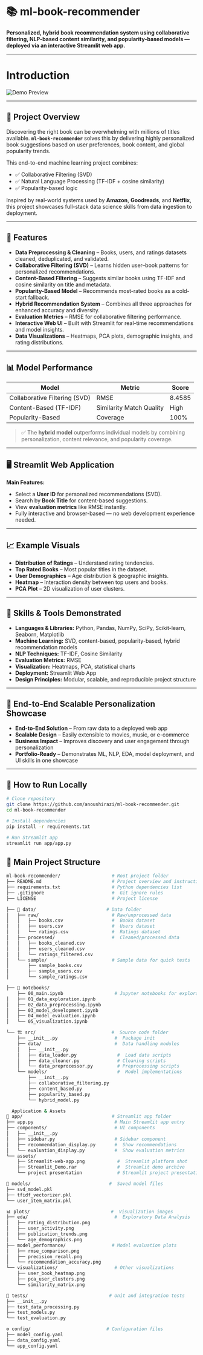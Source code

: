 # 📚 ml-book-recommender

**Personalized, hybrid book recommendation system using collaborative filtering, NLP-based content similarity, and popularity-based models — deployed via an interactive Streamlit web app.**

---

# Introduction

![Demo Preview](https://github.com/anoushirazi/ml-book-recommender/edit/main/Demo.gif)

---

## 📘 Project Overview

Discovering the right book can be overwhelming with millions of titles available. **`ml-book-recommender`** solves this by delivering highly personalized book suggestions based on user preferences, book content, and global popularity trends.

This end-to-end machine learning project combines:

- ✅ Collaborative Filtering (SVD)
- ✅ Natural Language Processing (TF-IDF + cosine similarity)
- ✅ Popularity-based logic

Inspired by real-world systems used by **Amazon**, **Goodreads**, and **Netflix**, this project showcases full-stack data science skills from data ingestion to deployment.

---

## 🔧 Features

- **Data Preprocessing & Cleaning** – Books, users, and ratings datasets cleaned, deduplicated, and validated.
- **Collaborative Filtering (SVD)** – Learns hidden user–book patterns for personalized recommendations.
- **Content-Based Filtering** – Suggests similar books using TF-IDF and cosine similarity on title and metadata.
- **Popularity-Based Model** – Recommends most-rated books as a cold-start fallback.
- **Hybrid Recommendation System** – Combines all three approaches for enhanced accuracy and diversity.
- **Evaluation Metrics** – RMSE for collaborative filtering performance.
- **Interactive Web UI** – Built with Streamlit for real-time recommendations and model insights.
- **Data Visualizations** – Heatmaps, PCA plots, demographic insights, and rating distributions.

---

## 📊 Model Performance

| Model                         | Metric                  | Score     |
|------------------------------|-------------------------|-----------|
| Collaborative Filtering (SVD) | RMSE                    | 8.4585    |
| Content-Based (TF-IDF)        | Similarity Match Quality| High      |
| Popularity-Based              | Coverage                | 100%      |

> ✅ The **hybrid model** outperforms individual models by combining personalization, content relevance, and popularity coverage.

---

## 🖥 Streamlit Web Application

**Main Features:**

- Select a **User ID** for personalized recommendations (SVD).
- Search by **Book Title** for content-based suggestions.
- View **evaluation metrics** like RMSE instantly.
- Fully interactive and browser-based — no web development experience needed.

---

## 📈 Example Visuals

- **Distribution of Ratings** – Understand rating tendencies.
- **Top Rated Books** – Most popular titles in the dataset.
- **User Demographics** – Age distribution & geographic insights.
- **Heatmap** – Interaction density between top users and books.
- **PCA Plot** – 2D visualization of user clusters.

---

## 🧠 Skills & Tools Demonstrated

- **Languages & Libraries:** Python, Pandas, NumPy, SciPy, Scikit-learn, Seaborn, Matplotlib  
- **Machine Learning:** SVD, content-based, popularity-based, hybrid recommendation models  
- **NLP Techniques:** TF-IDF, Cosine Similarity  
- **Evaluation Metrics:** RMSE  
- **Visualization:** Heatmaps, PCA, statistical charts  
- **Deployment:** Streamlit Web App  
- **Design Principles:** Modular, scalable, and reproducible project structure  

---

## 🎯 End-to-End Scalable Personalization Showcase

- **End-to-End Solution** – From raw data to a deployed web app  
- **Scalable Design** – Easily extensible to movies, music, or e-commerce  
- **Business Impact** – Improves discovery and user engagement through personalization  
- **Portfolio-Ready** – Demonstrates ML, NLP, EDA, model deployment, and UI skills in one showcase  

---


## 🚀 How to Run Locally

```bash
# Clone repository
git clone https://github.com/anoushirazi/ml-book-recommender.git
cd ml-book-recommender

# Install dependencies
pip install -r requirements.txt

# Run Streamlit app
streamlit run app/app.py

```

## 📂 Main Project Structure

```bash
ml-book-recommender/                   # Root project folder 
├── README.md                          # Project overview and instructions 
├── requirements.txt                   # Python dependencies list 
├── .gitignore                         #  Git ignore rules 
├── LICENSE                            # Project license 

├── 📁 data/                          # Data folder 
│   ├── raw/                           # Raw/unprocessed data 
│   │   ├── books.csv                  #  Books dataset 
│   │   ├── users.csv                  #  Users dataset 
│   │   └── ratings.csv                #  Ratings dataset
│   ├── processed/                     #  Cleaned/processed data 
│   │   ├── books_cleaned.csv   
│   │   ├── users_cleaned.csv    
│   │   └── ratings_filtered.csv  
│   └── sample/                        # Sample data for quick tests
│       ├── sample_books.csv      
│       ├── sample_users.csv     
│       └── sample_ratings.csv   

├── 📓 notebooks/
    ├── 00_main.ipynb                   # Jupyter notebooks for exploration & modeling 
│   ├── 01_data_exploration.ipynb   
│   ├── 02_data_preprocessing.ipynb  
│   ├── 03_model_development.ipynb   
│   ├── 04_model_evaluation.ipynb    
│   └── 05_visualization.ipynb       

└── 🏗️ src/                            #  Source code folder
    ├── __init__.py                     #  Package init 
    ├── data/                           #  Data handling modules 
    │   ├── __init__.py        
    │   ├── data_loader.py               #  Load data scripts 
    │   ├── data_cleaner.py              # Cleaning scripts 
    │   └── data_preprocessor.py         # Preprocessing scripts
    └── models/                          #  Model implementations 
        ├── __init__.py        
        ├── collaborative_filtering.py  
        ├── content_based.py    
        ├── popularity_based.py 
        └── hybrid_model.py     

  Application & Assets 
📱 app/                                 # Streamlit app folder 
├── app.py                              # Main Streamlit app entry
├── components/                         # UI components 
│   ├── __init__.py             
│   ├── sidebar.py                      # Sidebar component 
│   ├── recommendation_display.py       #  Show recommendations 
│   └── evaluation_display.py           #  Show evaluation metrics 
└── assets/
    ├── Streamlit-web-app.png            #  Streamlit platform shot
    ├── Streamlit_Demo.rar               #  Streamlit demo archive
    └── project presentation             # Streamlit project presentation slides 

🤖 models/                             #  Saved model files 
├── svd_model.pkl              
├── tfidf_vectorizer.pkl       
└── user_item_matrix.pkl       

📊 plots/                              #  Visualization images
├── eda/                                #  Exploratory Data Analysis 
│   ├── rating_distribution.png
│   ├── user_activity.png      
│   ├── publication_trends.png 
│   └── age_demographics.png   
├── model_performance/                 # Model evaluation plots 
│   ├── rmse_comparison.png    
│   ├── precision_recall.png   
│   └── recommendation_accuracy.png
└── visualizations/                     # Other visualizations 
    ├── user_book_heatmap.png  
    ├── pca_user_clusters.png  
    └── similarity_matrix.png  

🧪 tests/                              # Unit and integration tests
├── __init__.py               
├── test_data_processing.py   
├── test_models.py            
└── test_evaluation.py        

⚙️ config/                            # Configuration files 
├── model_config.yaml          
├── data_config.yaml           
└── app_config.yaml            
